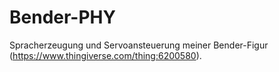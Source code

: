 # Bender-PHY
Spracherzeugung und Servoansteuerung meiner Bender-Figur (https://www.thingiverse.com/thing:6200580).

